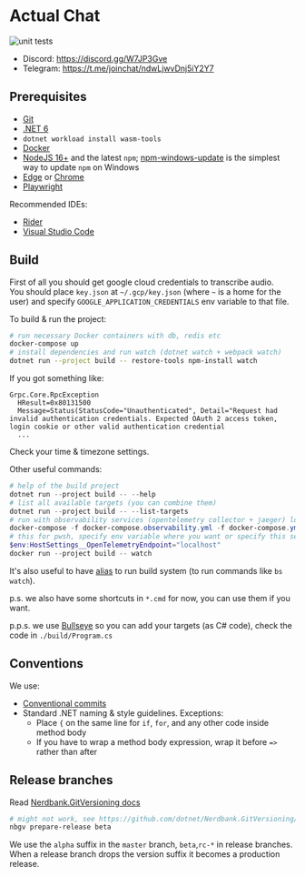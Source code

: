 # Actual Chat

![unit tests](https://github.com/Actual-Chat/actual-chat/actions/workflows/unit-tests.yml/badge.svg)

- Discord: https://discord.gg/W7JP3Gve
- Telegram: https://t.me/joinchat/ndwLjwvDnj5iY2Y7

## Prerequisites

- [Git](https://git-scm.com/downloads)
- [.NET 6](https://dotnet.microsoft.com/download/dotnet/6.0)
- `dotnet workload install wasm-tools`  
- [Docker](https://www.docker.com/get-started)
- [NodeJS 16+](https://nodejs.org/en/) and the latest `npm`;
  [npm-windows-update](https://www.npmjs.com/package/npm-windows-upgrade)
  is the simplest way to update `npm` on Windows
- [Edge](https://www.microsoft.com/en-us/edge#platform)
  or [Chrome](https://chromeenterprise.google/browser/download/)
- [Playwright](https://playwright.dev/docs/intro/#installation)

Recommended IDEs:
- [Rider](https://www.jetbrains.com/rider/)
- [Visual Studio Code](https://code.visualstudio.com/)

## Build

First of all you should get google cloud credentials to transcribe audio.  
You should place `key.json` at `~/.gcp/key.json` (where `~` is a home for the user) and specify
`GOOGLE_APPLICATION_CREDENTIALS` env variable to that file.

To build & run the project:

```bash
# run necessary Docker containers with db, redis etc
docker-compose up
# install dependencies and run watch (dotnet watch + webpack watch)
dotnet run --project build -- restore-tools npm-install watch
```

If you got something like:

```
Grpc.Core.RpcException
  HResult=0x80131500
  Message=Status(StatusCode="Unauthenticated", Detail="Request had invalid authentication credentials. Expected OAuth 2 access token, login cookie or other valid authentication credential
  ...
```
Check your time & timezone settings.  


Other useful commands:

```powershell
# help of the build project
dotnet run --project build -- --help 
# list all available targets (you can combine them)
dotnet run --project build -- --list-targets
# run with observability services (opentelemetry collector + jaeger) locally:
docker-compose -f docker-compose.observability.yml -f docker-compose.yml up
# this for pwsh, specify env variable where you want or specify this setting inside your appsettings.local.json
$env:HostSettings__OpenTelemetryEndpoint="localhost"
docker run --project build -- watch
```

It's also useful to have [alias](https://github.com/vchirikov/dotfiles/blob/7f280e9287ceba6fd508577fb0665fc19e4d9b29/Microsoft.PowerShell_profile.ps1#L231-L249) to run build system (to run commands like `bs watch`).


p.s. we also have some shortcuts in `*.cmd` for now, you can use them if you want.  

p.p.s. we use [Bullseye](https://github.com/adamralph/bullseye) so you can add your targets (as C# code), check the code in `./build/Program.cs`  

## Conventions

We use:
- [Conventional commits](https://www.conventionalcommits.org/en/v1.0.0/)
- Standard .NET naming & style guidelines. Exceptions:
    - Place `{` on the same line for `if`, `for`, and
      any other code inside method body
    - If you have to wrap a method body expression,
      wrap it before `=>` rather than after 

## Release branches

Read [Nerdbank.GitVersioning docs](https://github.com/dotnet/Nerdbank.GitVersioning/blob/master/doc/nbgv-cli.md)  

```bash
# might not work, see https://github.com/dotnet/Nerdbank.GitVersioning/issues/685
nbgv prepare-release beta
```

We use the `alpha` suffix in the `master` branch, `beta`,`rc-*` in release branches.  
When a release branch drops the version suffix it becomes a production release.
